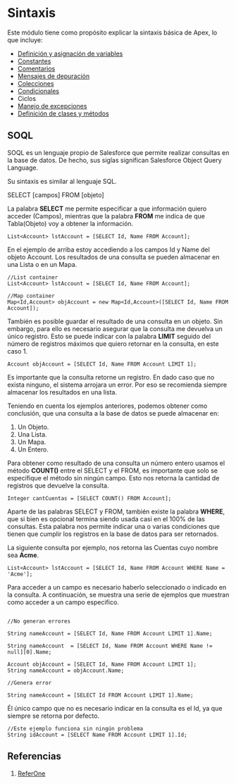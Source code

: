 # Sintaxis

Este módulo tiene como propósito explicar la sintaxis básica de Apex, lo que incluye:

- [Definición y asignación de variables](https://github.com/XSawdarkX/Curiosidades-Apex/edit/main/Sintaxis_Variables.md) 
- [Constantes](https://github.com/XSawdarkX/Curiosidades-Apex/blob/main/Sintaxis_Constantes.md)
- [Comentarios](https://github.com/XSawdarkX/Curiosidades-Apex/blob/main/Sintaxis_Constantes.md)
- [Mensajes de depuración](https://github.com/XSawdarkX/Curiosidades-Apex/blob/main/Sintaxis_Constantes.md)
- [Colecciones](https://github.com/XSawdarkX/Curiosidades-Apex/blob/main/Sintaxis_Colecciones.md)
- [Condicionales](https://github.com/XSawdarkX/Curiosidades-Apex/blob/main/Sintaxis_Condicionales.md)
- Ciclos
- [Manejo de excepciones](https://github.com/XSawdarkX/Curiosidades-Apex/blob/main/Sintaxis_Excepciones.md)
- [Definición de clases y métodos](https://github.com/XSawdarkX/Curiosidades-Apex/blob/main/Sintaxis_ClasesMetodos.md)

## SOQL

SOQL es un lenguaje propio de Salesforce que permite realizar consultas en la base de datos. De hecho, sus siglas significan Salesforce Object Query Language.

Su sintaxis es similar al lenguaje SQL.

SELECT [campos] FROM [objeto] 

La palabra **SELECT** me permite especificar a que información quiero acceder (Campos), mientras que la palabra **FROM** me indica de que Tabla(Objeto) voy a obtener la información. 

```Apex
List<Account> lstAccount = [SELECT Id, Name FROM Account];
``` 
En el ejemplo de arriba estoy accediendo a los campos Id y Name del objeto Account. Los resultados de una consulta se pueden almacenar en una Lista o en un Mapa. 

```Apex
//List container
List<Account> lstAccount = [SELECT Id, Name FROM Account];

//Map container
Map<Id,Account> objAccount = new Map<Id,Account>([SELECT Id, Name FROM Account]);
``` 
También es posible guardar el resultado de una consulta en un objeto. Sin embargo, para ello es necesario asegurar que la consulta me devuelva un único registro. 
Esto se puede indicar con la palabra **LIMIT** seguido del número de registros máximos que quiero retornar en la consulta, en este caso 1. 

```Apex
Account objAccount = [SELECT Id, Name FROM Account LIMIT 1];
``` 
Es importante que la consulta retorne un registro. En dado caso que no exista ninguno, el sistema arrojara un error. Por eso se recomienda siempre almacenar los resultados en una lista. 

Teniendo en cuenta los ejemplos anteriores, podemos obtener como conclusión, que una consulta a la base de datos se puede almacenar en:

1. Un Objeto.
2. Una Lista.
3. Un Mapa.
4. Un Entero.

Para obtener como resultado de una consulta un número entero usamos el método **COUNT()** entre el SELECT y el FROM, es importante que solo se especifique el método sin ningún campo. Esto nos retorna la cantidad de registros que devuelve la consulta. 

```Apex
Integer cantCuentas = [SELECT COUNT() FROM Account];
``` 

Aparte de las palabras SELECT y FROM, también existe la palabra **WHERE**, que si bien es opcional termina siendo usada casi en el 100% de las consultas. Esta palabra nos permite indicar una o varias condiciones que tienen que cumplir los registros en la base de datos para ser retornados. 

La siguiente consulta por ejemplo, nos retorna las Cuentas cuyo nombre sea **Acme**.

```Apex
List<Account> lstAccount = [SELECT Id, Name FROM Account WHERE Name = 'Acme'];
``` 
Para acceder a un campo es necesario haberlo seleccionado o indicado en la consulta. A continuación, se muestra una serie de ejemplos que muestran como acceder a un campo especifico. 

```Apex

//No generan errores

String nameAccount = [SELECT Id, Name FROM Account LIMIT 1].Name;

String nameAccount  = [SELECT Id, Name FROM Account WHERE Name != null][0].Name;

Account objAccount = [SELECT Id, Name FROM Account LIMIT 1];
String nameAccount = objAccount.Name;

//Genera error

String nameAccount = [SELECT Id FROM Account LIMIT 1].Name;
``` 
Él único campo que no es necesario indicar en la consulta es el Id, ya que siempre se retorna por defecto.

```Apex
//Este ejemplo funciona sin ningún problema
String idAccount = [SELECT Name FROM Account LIMIT 1].Id;
``` 

## Referencias

1. [ReferOne]()
